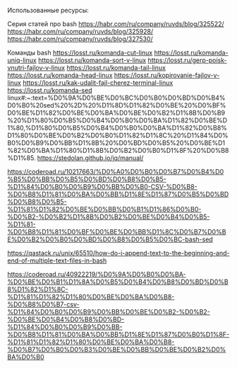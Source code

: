 Использованные ресурсы:

Серия статей про bash https://habr.com/ru/company/ruvds/blog/325522/ https://habr.com/ru/company/ruvds/blog/325928/ https://habr.com/ru/company/ruvds/blog/327530/

Команды bash
https://losst.ru/komanda-cut-linux
https://losst.ru/komanda-uniq-linux
https://losst.ru/komanda-sort-v-linux
https://losst.ru/gerp-poisk-vnutri-fajlov-v-linux
https://losst.ru/komanda-tail-linux
https://losst.ru/komanda-head-linux
https://losst.ru/kopirovanie-fajlov-v-linux
https://losst.ru/kak-udalit-fajl-cherez-terminal-linux
https://losst.ru/komanda-sed linux#:~:text=%D0%9A%D0%BE%D0%BC%D0%B0%D0%BD%D0%B4%D0%B0%20sed%20%2D%20%D1%8D%D1%82%D0%BE%20%D0%BF%D0%BE%D1%82%D0%BE%D0%BA%D0%BE%D0%B2%D1%8B%D0%B9%20%D1%80%D0%B5%D0%B4%D0%B0%D0%BA%D1%82%D0%BE%D1%80,%D1%80%D0%B5%D0%B4%D0%B0%D0%BA%D1%82%D0%B8%D1%80%D0%BE%D0%B2%D0%B0%D1%82%D1%8C%20%D1%84%D0%B0%D0%B9%D0%BB%D1%8B%20%D0%BD%D0%B5%20%D0%BE%D1%82%D0%BA%D1%80%D1%8B%D0%B2%D0%B0%D1%8F%20%D0%B8%D1%85.
https://stedolan.github.io/jq/manual/


https://coderoad.ru/10217663/%D0%A0%D0%B0%D0%B7%D0%B4%D0%B5%D0%BB%D0%B5%D0%BD%D0%B8%D0%B5-%D1%84%D0%B0%D0%B9%D0%BB%D0%B0-CSV-%D0%B8-%D0%B8%D1%81%D0%BA%D0%BB%D1%8E%D1%87%D0%B5%D0%BD%D0%B8%D0%B5-%D1%81%D1%82%D0%BE%D0%BB%D0%B1%D1%86%D0%B0-%D0%B2-%D0%B2%D1%8B%D0%B2%D0%BE%D0%B4%D0%B5-%D1%81-%D0%B8%D1%81%D0%BF%D0%BE%D0%BB%D1%8C%D0%B7%D0%BE%D0%B2%D0%B0%D0%BD%D0%B8%D0%B5%D0%BC-bash-sed

https://qastack.ru/unix/65510/how-do-i-append-text-to-the-beginning-and-end-of-multiple-text-files-in-bash

https://coderoad.ru/40922219/%D0%9A%D0%B0%D0%BA-%D0%BE%D0%B1%D1%8A%D0%B5%D0%B4%D0%B8%D0%BD%D0%B8%D1%82%D1%8C-%D1%81%D1%82%D1%80%D0%BE%D0%BA%D0%B8-%D0%B8%D0%B7-csv-%D1%84%D0%B0%D0%B9%D0%BB%D0%BE%D0%B2-%D0%B2-%D0%BE%D0%B4%D0%B8%D0%BD-%D1%84%D0%B0%D0%B9%D0%BB-%D0%B8%D1%81%D0%BA%D0%BB%D1%8E%D1%87%D0%B0%D1%8F-%D1%81%D1%82%D1%80%D0%BE%D0%BA%D0%B8-%D0%B7%D0%B0%D0%B3%D0%BE%D0%BB%D0%BE%D0%B2%D0%BA%D0%B0
